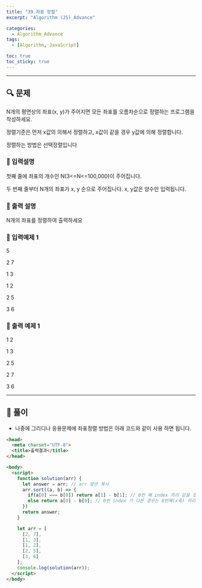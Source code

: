 ```yaml
---
title: "39.좌표 정렬"
excerpt: "Algorithm (JS)_Advance"

categories:
  - Algorithm_Advance
tags:
  - [Algorithm, JavaScript]

toc: true
toc_sticky: true
---
```


---



##  🔍 문제 
N개의 평면상의 좌표(x, y)가 주어지면 모든 좌표를 오름차순으로 정렬하는 프로그램을 작성하세요.   

정렬기준은 먼저 x값의 의해서 정렬하고, x값이 같을 경우 y값에 의해 정렬합니다. 

정렬하는 방법은 선택정렬입니다


### 🔹 입력설명
첫째 줄에 좌표의 개수인 N(3<=N<=100,000)이 주어집니다.  

두 번째 줄부터 N개의 좌표가 x, y 순으로 주어집니다. x, y값은 양수만 입력됩니다.

### 🔹 출력 설명
N개의 좌표를 정렬하여 출력하세요

### 🔹 입력예제 1
5

2 7

1 3

1 2

2 5

3 6

### 🔹 출력 예제 1
1 2

1 3

2 5

2 7

3 6




----

##  📌 풀이

- 나중에 그리디나 응용문제에 좌표정렬 방법은 아래 코드와 같이 사용 하면 됩니다.

```html
<head>
  <meta charset="UTF-8">
  <title>출력결과</title>
</head>

<body>
  <script>
    function solution(arr) {
      let answer = arr; // arr 얕은 복사
      arr.sort((a, b) => {
        if(a[0] === b[0]) return a[1] - b[1]; // 0번 째 index 끼리 같을 경우 1번째 (y축) 끼리 비교해서 오름차순 정렬 
        else return a[0] - b[0]; // 0번 index 가 다른 경우는 0번째(x축) 끼리 비교해서 오름차순 정렬해줌
      })
      return answer;
    }

    let arr = [
      [2, 7],
      [1, 3],
      [1, 2],
      [2, 5],
      [3, 6]
    ];
    console.log(solution(arr));
  </script>
</body>
```
